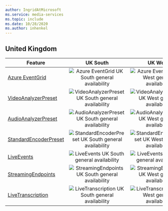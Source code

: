```yaml
---
author: IngridAtMicrosoft
ms.service: media-services 
ms.topic: include
ms.date: 10/28/2020
ms.author: inhenkel
---
```


<!--Feature availability in region-->
## United Kingdom

| Feature | UK South | UK West |
| --- | :---: | :---: |
| [Azure EventGrid](../monitoring/reacting-to-media-services-events.md) |![Azure EventGrid UK South general availability](../media/azure-clouds-regions/ga.svg)  |![Azure EventGrid UK West general availability](../media/azure-clouds-regions/ga.svg) |
| [VideoAnalyzerPreset](../analyze-video-audio-files-concept.md) |![VideoAnalyzerPreset UK South general availability](../media/azure-clouds-regions/ga.svg)  | ![VideoAnalyzerPreset UK West general availability](../media/azure-clouds-regions/ga.svg) |
| [AudioAnalyzerPreset](../analyze-video-audio-files-concept.md) |![AudioAnalyzerPreset UK South general availability](../media/azure-clouds-regions/ga.svg)  | ![AudioAnalyzerPreset UK West general availability](../media/azure-clouds-regions/ga.svg) |
| [StandardEncoderPreset](../encode-concept.md) |![StandardEncoderPreset UK South general availability](../media/azure-clouds-regions/ga.svg)  | ![StandardEncoderPreset UK West general availability](../media/azure-clouds-regions/ga.svg) |
| [LiveEvents](../stream-live-streaming-concept.md) |![LiveEvents UK South general availability](../media/azure-clouds-regions/ga.svg)  | ![LiveEvents UK West general availability](../media/azure-clouds-regions/ga.svg) |
| [StreamingEndpoints](../streaming-endpoint-concept.md) |![StreamingEndpoints UK South general availability](../media/azure-clouds-regions/ga.svg) | ![StreamingEndpoints UK West general availability](../media/azure-clouds-regions/ga.svg) |
| [LiveTranscription](../live-event-live-transcription-how-to.md) |![LiveTranscription UK South general availability](../media/azure-clouds-regions/ga.svg) |![LiveTranscription UK West general availability](../media/azure-clouds-regions/ga.svg) |
